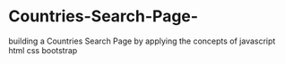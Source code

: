 # Countries-Search-Page-
building a Countries Search Page by applying the concepts of javascript html css bootstrap
